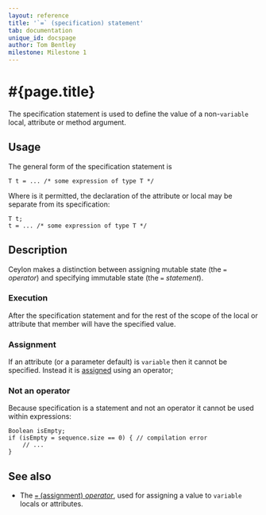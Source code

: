 ```yaml
---
layout: reference
title: '`=` (specification) statement'
tab: documentation
unique_id: docspage
author: Tom Bentley
milestone: Milestone 1
---
```


# #{page.title}

The specification statement is used to define the value of a non-`variable`
local, attribute or method argument.

## Usage 

The general form of the specification statement is

<!-- check:none -->
    T t = ... /* some expression of type T */

Where is it permitted, the declaration of the attribute or local may be 
separate from its specification:

<!-- check:none -->
    T t;
    t = ... /* some expression of type T */

## Description

Ceylon makes a distinction between assigning mutable state (the `=` *operator*) 
and specifying immutable state (the `=` *statement*). 

### Execution

After the specification statement and for the rest of the scope of the local 
or attribute that member will have the specified value.

### Assignment

If an attribute (or a parameter default) is `variable` then it cannot be 
specified. Instead it is [assigned](../../operator/assign) using an 
operator;

### Not an operator

Because specification is a 
statement and not an operator it cannot be used within expressions:

<!-- check:none -->
    Boolean isEmpty;
    if (isEmpty = sequence.size == 0) { // compilation error
        // ...
    }

## See also

* The [`=` (assignment) *operator*](../../operator/assignment/), used for 
  assigning a value to `variable` locals or attributes.

